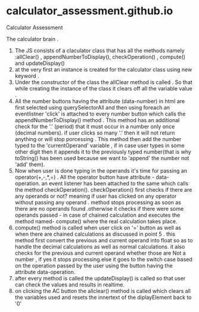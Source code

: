 # calculator_assessment.github.io

Calculator Assessment

The calculator brain .

1. The JS consists of a claculator class that has all the methods namely :allClear() , appendNumberToDisplay(), checkOperation() , compute() and updateDisplay()
2. at the very first an instance is created for the calculator class using new keyword .
3. Under the constructor of the class the allClear method is called . So that while creating the instance of the class it clears off all the variable value .
4. All the number buttons having the attribute (data-number) in html are first selected using querySelectorAll and then using foreach an eventlistner 'click' is attached to every number button which calls the appendNumberToDisplay() method . This method has an additional check for the '.' (period) that it must occur in a number only once (decimal numbers). if user clicks so many '.' then it will not return anything or will stop porcessing . This method then add the number typed to the 'currentOperand' variable , if in case user types in some other digit then it appends it to the previously typed number(that is why toString() has been used because we want to 'append' the number not 'add' them).
5. Now when user is done typing in the operands it's time for passing an operator(+,-,\*,÷) . All the operator button have attribute - data-operation. an event listener has been attached to the same which calls the method checkOperation(). checkOperation() first checks if there are any operands or not? meaning if user has clicked on any operator without passing any operand . method stops processing as soon as there are no operands found .otherwise it checks if there were some operands passed - in case of chained calculation and executes the method named- compute() where the real calculation takes place.
6. compute() method is called when user click on '=' button as well as when there are chained calculations as discussed in point 5 . this method first convert the previous and current operand into float so as to handle the decimal calculations as well as normal calculations. it also checks for the previous and current operand whether those are Not a number , if yes it stops processing.else it goes to the switch case based on the operation passed by the user using the button having the attribute data-operation.
7. after every method is called the updateDisplay() is called so that user can check the values and results in realtime.
8. on clicking the AC button the allclear() method is called which clears all the variables used and resets the innertext of the diplayElement back to '0'
